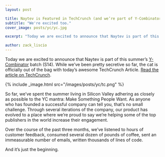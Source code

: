 ```yaml
---
layout: post

title: Naytev is Featured in TechCrunch (and we’re part of Y-Combinator)
subtitle: "We're excited too."
cover_image: posts/yc/yc.jpg

excerpt: "Today we are excited to announce that Naytev is part of this summer’s Y-Combinator batch (S14)."

author: zack_liscio
---
```


Today we are excited to announce that Naytev is part of this summer’s [Y-Combinator](http://www.ycombinator.com) batch (S14). While we’ve been pretty secretive so far, the cat is officially out of the bag with today’s awesome TechCrunch Article. [Read the article on TechCrunch](http://techcrunch.com/2014/08/14/yc-backed-naytev-enhances-social-media-shares-to-drive-website-traffic/).

{% include _image.html src="/images/posts/yc/tc.png" %}

So far, we’ve spent the summer living in Silicon Valley adhering as closely as possible to the YC mantra: Make Something People Want. As anyone who has founded a successful company can tell you, that’s no small challenge. Through several iterations of the company, our product has evolved to a place where we’re proud to say we’re helping some of the top publishers in the world increase their engagement.

Over the course of the past three months, we’ve listened to hours of customer feedback, consumed several dozen of pounds of coffee, sent an immeasurable number of emails, written thousands of lines of code.

And it’s just the beginning.
